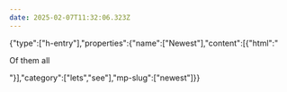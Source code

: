 ```yaml
---
date: 2025-02-07T11:32:06.323Z
---
```

{"type":["h-entry"],"properties":{"name":["Newest"],"content":[{"html":"<p>Of them all</p>"}],"category":["lets","see"],"mp-slug":["newest"]}}